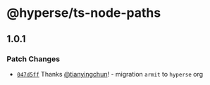 # @hyperse/ts-node-paths

## 1.0.1

### Patch Changes

- [`047d5ff`](https://github.com/hyperse-io/ts-node-paths/commit/047d5ffd205dd897db14760c725082388ccdbc92) Thanks [@tianyingchun](https://github.com/tianyingchun)! - migration `armit` to `hyperse` org
